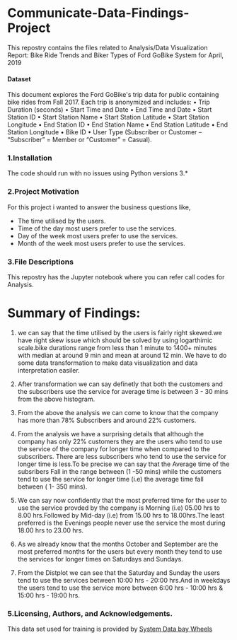 # Communicate-Data-Findings-Project

This repostry contains the files related to Analysis/Data Visualization Report: Bike Ride Trends and Biker Types of Ford GoBike System for April, 2019


#### Dataset

This document explores the Ford GoBike's trip data for public containing bike rides from Fall 2017.
Each trip is anonymized and includes:
•	Trip Duration (seconds)
•	Start Time and Date
•	End Time and Date
•	Start Station ID
•	Start Station Name
•	Start Station Latitude
•	Start Station Longitude
•	End Station ID
•	End Station Name
•	End Station Latitude
•	End Station Longitude
•	Bike ID
•	User Type (Subscriber or Customer – “Subscriber” = Member or “Customer” = Casual).

### 1.Installation

The code should run with no issues using Python versions 3.*

### 2.Project Motivation

For this project i wanted to answer the business questions like,

- The time utilised by the users.
- Time of the day most users prefer to use the services.
- Day of the week most users prefer to use the services.
- Month of the week  most users prefer to use the services.

### 3.File Descriptions

This repostry has the Jupyter notebook where you can refer call codes for Analysis.

# **Summary of Findings:**

1. we can say that the time utilised by the users is fairly right skewed.we have right skew issue which should be solved by using
logarthimic scale.bike durations range from less than 1 minute to 1400+ minutes with median at around 9 min and mean at around 12 min. 
We have to do some data transformation to make data visualization and data interpretation easiler.

2. After transformation we can say definetly that both the customers and the subscribers use the service for average time is between 3 - 30 mins from the above histogram.

3. From the above the analysis we can come to know that the company has more than 78% Subscribers and around 22% customers.

4. From the analysis we have a surprising details that although the company has only 22% customers they are the users who tend to use the service of the company for longer time when compared to the subscribers. There are less subscribers who tend to use the service for longer time is less.To be precise we can say that the Average time of the subsribers Fall in the range between (1 -50 mins) while the customers tend to use the service for longer time (i.e) the average time fall between ( 1- 350 mins).

5. We can say now confidently that the most preferred time for the user to use the service provded by the company is Morning (i.e) 05.00 hrs to 8.00 hrs.Followed by Mid-day (i.e) from 15.00 hrs to 18.00hrs.The least preferred is the Evenings people never use the service the most during 18.00 hrs to 23.00 hrs.

6. As we already know that the months October and September are the most preferred months for the users but every month they tend to use the services for longer times on Saturdays and Sundays.

7. From the Distplot we can see that the Saturday and Sunday the users tend to use the services between 10:00 hrs - 20:00 hrs.And in weekdays the users tend to use the service more between 6:00 hrs - 10:00 hrs & 15:00 hrs - 19:00 hrs.


### 5.Licensing, Authors, and Acknowledgements.

This data set used for training is provided by [System Data bay Wheels](https://www.lyft.com/bikes/bay-wheels/system-data)


